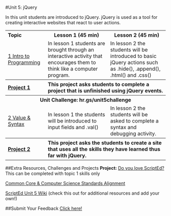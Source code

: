 #Unit 5: jQuery

In this unit students are introduced to jQuery. jQuery is used as a tool for creating interactive websites that react to user actions.

<table>
<tr>
	<th align="left">Topic</th>
	<th>Lesson 1 (45 min)</th>
	<th>Lesson 2 (45 min)</th>
</tr>
<tr>
	<td align="left"> <a href="topics/topic1">1 Intro to Programming</a> </td>
	<td>In lesson 1 students are brought through an interactive activity that encourages them to think like a computer program. </td>
	<td>In lesson 2 the students will be introduced to basic jQuery actions such as .hide(), .append(), .html() and .css()</td>
</tr>
<tr>
	<th align="left"><a href ="projects/project1" >Project 1 </a> </th>
	<th align="left" colspan="2">This project asks students to complete a project that is unfinished using jQuery events. </th>
</tr>
<tr>
	<th align="center" colspan="3">Unit Challenge: hr.gs/unit5challenge </th>
</tr>
<tr>
	<td align="left"> <a href="topics/topic2">2 Value & Syntax </a> </td>
	<td>In lesson 1 the students will be introduced to input fields and .val()  </td>
	<td>In lesson 2 the students will be asked to complete a syntax and debugging activity. </td>
</tr>
<tr>
	<th align="left"><a href ="projects/project2" >Project 2 </a> </th>
	<th align="left" colspan="2">This project asks the students to create a site that uses all the skills they have learned thus far with jQuery. </th>
</tr>


</table>


##Extra Resources, Challenges and Projects
**Project:** [Do you love ScriptEd?](https://popcode.org/?gist=0b45fb64254646f993da2804b691a497) This can be completed with topic 1 skills only

[Common Core & Computer Science Standards Alignment](csStandards.md)

<a href="https://github.com/ScriptEdcurriculum/curriculum2016/wiki/foundationsCourse#unit-5-jquery">ScriptEd Unit 5 Wiki</a> (check this out for additional resources and add your own!)

##Submit Your Feedback
<a href="https://docs.google.com/a/scripted.org/forms/d/1-nZt8NEyRUWygIrbANoG7ofwXUyNNdl6i7x88cZHf-4/edit">Click here!</a>



